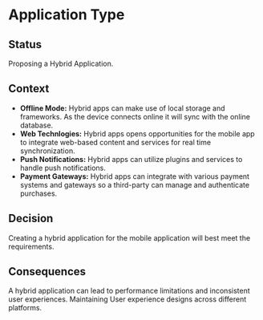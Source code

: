 # Application Type

## Status

Proposing a Hybrid Application. 

## Context

- **Offline Mode:**  Hybrid apps can make use of local storage and frameworks. As the device connects online it will sync with the online database.
- **Web Technlogies:** Hybrid apps opens opportunities for the mobile app to integrate web-based content and services for real time synchronization.
- **Push Notifications:**  Hybrid apps can utilize plugins and services to handle push notifications.
- **Payment Gateways:** Hybrid apps can integrate with various payment systems and gateways so a third-party can manage and authenticate purchases.

## Decision

Creating a hybrid application for the mobile application will best meet the requirements.

## Consequences

A hybrid application can lead to performance limitations and inconsistent user experiences. Maintaining User experience designs across different platforms.
